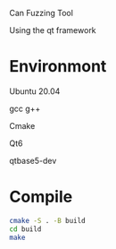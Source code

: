 Can Fuzzing Tool

Using the qt framework

# Environmont
Ubuntu 20.04

gcc g++

Cmake

Qt6

qtbase5-dev

# Compile
```sh
cmake -S . -B build
cd build
make
```

